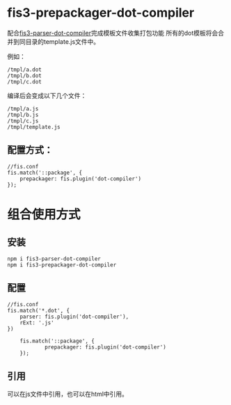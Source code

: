 # fis3-prepackager-dot-compiler
配合[fis3-parser-dot-compiler](https://github.com/coooold/fis3-parser-dot-compiler)完成模板文件收集打包功能
所有的dot模板将会合并到同目录的template.js文件中。

例如：

	/tmpl/a.dot
	/tmpl/b.dot
	/tmpl/c.dot

编译后会变成以下几个文件：


	/tmpl/a.js
	/tmpl/b.js
	/tmpl/c.js
	/tmpl/template.js

## 配置方式：

	//fis.conf
	fis.match('::package', {
		prepackager: fis.plugin('dot-compiler')
	});


# 组合使用方式

## 安装

	npm i fis3-parser-dot-compiler
	npm i fis3-prepackager-dot-compiler

## 配置

	//fis.conf
	fis.match('*.dot', {
		parser: fis.plugin('dot-compiler'),
		rExt: '.js'
	})

        fis.match('::package', {
                prepackager: fis.plugin('dot-compiler')
        });


## 引用

可以在js文件中引用，也可以在html中引用。
